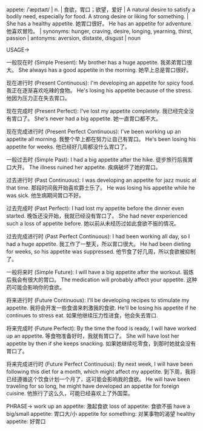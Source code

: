appete: /ˈæpɪtaɪt/ | n. | 食欲，胃口；欲望，爱好 | A natural desire to satisfy a bodily need, especially for food.  A strong desire or liking for something. |  She has a healthy appetite. 她胃口很好。 He has an appetite for adventure. 他喜欢冒险。 | synonyms: hunger, craving, desire, longing, yearning, thirst, passion | antonyms: aversion, distaste, disgust | noun


USAGE->

一般现在时 (Simple Present):
My brother has a huge appetite. 我弟弟胃口很大。
She always has a good appetite in the morning. 她早上总是胃口很好。

现在进行时 (Present Continuous):
I'm developing an appetite for spicy food. 我正在逐渐喜欢吃辣的食物。
He's losing his appetite because of the stress.  他因为压力正在失去胃口。

现在完成时 (Present Perfect):
I've lost my appetite completely. 我已经完全没有胃口了。
She's never had a big appetite. 她一直胃口都不大。

现在完成进行时 (Present Perfect Continuous):
I've been working up an appetite all morning. 我整个早上都在努力让自己有胃口。
He's been losing his appetite for weeks. 他已经好几周都没什么胃口了。

一般过去时 (Simple Past):
I had a big appetite after the hike.  徒步旅行后我胃口大开。
The illness ruined her appetite.  疾病破坏了她的胃口。

过去进行时 (Past Continuous):
I was developing an appetite for jazz music at that time. 那段时间我开始喜欢爵士乐了。
He was losing his appetite while he was sick. 他生病期间胃口不好。

过去完成时 (Past Perfect):
I had lost my appetite before the dinner even started. 晚饭还没开始，我就已经没有胃口了。
She had never experienced such a loss of appetite before. 她以前从未经历过如此食欲不振的情况。

过去完成进行时 (Past Perfect Continuous):
I had been working all day, so I had a huge appetite. 我工作了一整天，所以胃口很大。
He had been dieting for weeks, so his appetite was suppressed. 他节食了好几周，所以食欲被抑制了。


一般将来时 (Simple Future):
I will have a big appetite after the workout.  锻炼后我会有很大的胃口。
The medication will probably affect your appetite.  这种药可能会影响你的食欲。

将来进行时 (Future Continuous):
I'll be developing recipes to stimulate my appetite. 我将会开发一些食谱来刺激我的食欲.
He'll be losing his appetite if he continues to stress eat. 如果他继续压力性进食，他会失去胃口.

将来完成时 (Future Perfect):
By the time the food is ready, I will have worked up an appetite. 等食物准备好时，我就有胃口了。
She will have lost her appetite by then if she keeps snacking. 如果她继续吃零食，到那时她就会没有胃口了。

将来完成进行时 (Future Perfect Continuous):
By next week, I will have been following this diet for a month, which might affect my appetite. 到下周，我将已经遵循这个饮食计划一个月了，这可能会影响我的食欲。
He will have been traveling for so long, he might have developed an appetite for foreign cuisine. 他旅行了这么久，可能已经喜欢上了外国菜。



PHRASE->
work up an appetite:  激起食欲
loss of appetite: 食欲不振
have a big/small appetite:  胃口大/小
appetite for something: 对某事物的渴望
healthy appetite:  好胃口
